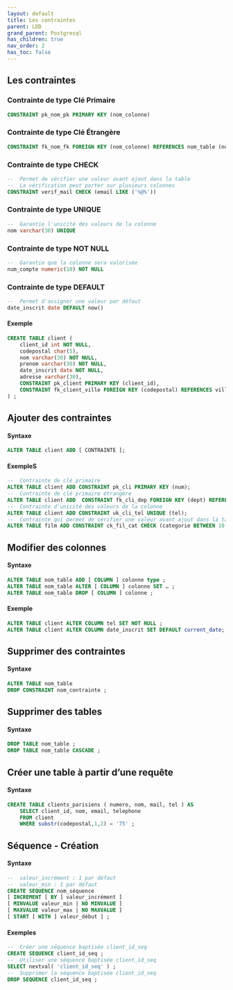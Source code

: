 ```yaml
---
layout: default
title: Les contraintes
parent: LDD
grand_parent: Postgresql
has_children: true
nav_order: 2
has_toc: false
---
```


## Les contraintes

### Contrainte de type Clé Primaire

```sql
CONSTRAINT pk_nom_pk PRIMARY KEY (nom_colonne)
```

### Contrainte de type Clé Étrangère

```sql
CONSTRAINT fk_nom_fk FOREIGN KEY (nom_colonne) REFERENCES nom_table (nom_colonne)
```

### Contrainte de type CHECK

```sql
--  Permet de vérifier une valeur avant ajout dans la table
--  La vérification peut porter sur plusieurs colonnes
CONSTRAINT verif_mail CHECK (email LIKE ('%@%'))
```

### Contrainte de type UNIQUE

```sql
--  Garantie l'unicité des valeurs de la colonne
nom varchar(30) UNIQUE
```

### Contrainte de type NOT NULL

```sql
--  Garantie que la colonne sera valorisée
num_compte numeric(10) NOT NULL
```

### Contrainte de type DEFAULT

```sql
--  Permet d'assigner une valeur par défaut
date_inscrit date DEFAULT now()
```

#### Exemple

```sql
CREATE TABLE client (
    client_id int NOT NULL,
    codepostal char(5),
    nom varchar(30) NOT NULL,
    prenom varchar(30) NOT NULL,
    date_inscrit date NOT NULL,
    adresse varchar(30),
    CONSTRAINT pk_client PRIMARY KEY (client_id),
    CONSTRAINT fk_client_ville FOREIGN KEY (codepostal) REFERENCES ville (codepostal)
) ;
```

## Ajouter des contraintes

#### Syntaxe

```sql
ALTER TABLE client ADD [ CONTRAINTE ];
```

#### ExempleS

```sql
--  Contrainte de clé primaire
ALTER TABLE client ADD CONSTRAINT pk_cli PRIMARY KEY (num);
--  Contrainte de clé primaire étrangère
ALTER TABLE client ADD  CONSTRAINT fk_cli_dep FOREIGN KEY (dept) REFERENCES departement(id);
--  Contrainte d'unicité des valeurs de la colonne
ALTER TABLE client ADD CONSTRAINT uk_cli_tel UNIQUE (tel);
--  Contrainte qui permet de vérifier une valeur avant ajout dans la table
ALTER TABLE film ADD CONSTRAINT ck_fil_cat CHECK (categorie BETWEEN 10 AND 100);
```

## Modifier des colonnes

#### Syntaxe

```sql
ALTER TABLE nom_table ADD [ COLUMN ] colonne type ;
ALTER TABLE nom_table ALTER [ COLUMN ] colonne SET … ;
ALTER TABLE nom_table DROP [ COLUMN ] colonne ;
```

#### Exemple

```sql
ALTER TABLE client ALTER COLUMN tel SET NOT NULL ;
ALTER TABLE client ALTER COLUMN date_inscrit SET DEFAULT current_date;
```

## Supprimer des contraintes

#### Syntaxe

```sql
ALTER TABLE nom_table
DROP CONSTRAINT nom_contrainte ;
```

## Supprimer des tables

#### Syntaxe

```sql
DROP TABLE nom_table ;
DROP TABLE nom_table CASCADE ;
```

## Créer une table à partir d’une requête

#### Syntaxe

```sql
CREATE TABLE clients_parisiens ( numero, nom, mail, tel ) AS
    SELECT client_id, nom, email, telephone
    FROM client
    WHERE substr(codepostal,1,2) = '75' ;
```

## Séquence - Création

#### Syntaxe

```sql
--  valeur_incrément : 1 par défaut
--  valeur_min : 1 par défaut
CREATE SEQUENCE nom_séquence
[ INCREMENT [ BY ] valeur_incrément ]
[ MINVALUE valeur_min | NO MINVALUE ]
[ MAXVALUE valeur_max | NO MAXVALUE ]
[ START [ WITH ] valeur_début ] ;
```

#### Exemples

```sql
--  Créer une séquence baptisée client_id_seq
CREATE SEQUENCE client_id_seq ;
--  Utiliser une séquence baptisée client_id_seq
SELECT nextval( 'client_id_seq' ) ;
--  Supprimer la séquence baptisée client_id_seq
DROP SEQUENCE client_id_seq ;
```
